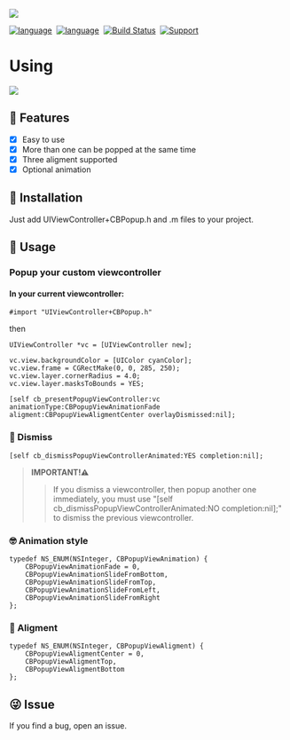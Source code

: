 ![](Resources/title.jpg)

[![language](https://img.shields.io/badge/Language-Objective--C-7D6FFF.svg)](https://developer.apple.com/documentation/objectivec)&nbsp;
[![language](https://img.shields.io/badge/Language-Swift-6986FF.svg)](https://github.com/apple/swift)&nbsp;
[![Build Status](https://api.travis-ci.org/Lision/LSAnimator.svg?branch=master)](https://travis-ci.org/Lision/LSAnimator)&nbsp;
[![Support](https://img.shields.io/badge/support-iOS%209%2B%20-orange.svg?style=flat)](https://www.apple.com/nl/ios/)

# Using
![](Resources/animation.gif)

## 🌟 Features

- [x] Easy to use
- [x] More than one can be popped at the same time
- [x] Three aligment supported
- [x] Optional animation

## 📲 Installation

Just add UIViewController+CBPopup.h and .m files to your project.

## 🌰 Usage
### Popup your custom viewcontroller

#### In your current viewcontroller:
```objc
#import "UIViewController+CBPopup.h"
```
then
```objc
UIViewController *vc = [UIViewController new];

vc.view.backgroundColor = [UIColor cyanColor];
vc.view.frame = CGRectMake(0, 0, 285, 250);
vc.view.layer.cornerRadius = 4.0;
vc.view.layer.masksToBounds = YES;

[self cb_presentPopupViewController:vc animationType:CBPopupViewAnimationFade aligment:CBPopupViewAligmentCenter overlayDismissed:nil];

```

### 📴 Dismiss

```objc
[self cb_dismissPopupViewControllerAnimated:YES completion:nil];
```
> **IMPORTANT!⚠️**
>>If you dismiss a viewcontroller, then popup another one immediately, you must use "[self cb_dismissPopupViewControllerAnimated:NO completion:nil];" to dismiss the previous viewcontroller. 


### 🤓 Animation style
```objc
typedef NS_ENUM(NSInteger, CBPopupViewAnimation) {
    CBPopupViewAnimationFade = 0,
    CBPopupViewAnimationSlideFromBottom,
    CBPopupViewAnimationSlideFromTop,
    CBPopupViewAnimationSlideFromLeft,
    CBPopupViewAnimationSlideFromRight
};
```

### 🌿 Aligment
```objc
typedef NS_ENUM(NSInteger, CBPopupViewAligment) {
    CBPopupViewAligmentCenter = 0,
    CBPopupViewAligmentTop,
    CBPopupViewAligmentBottom
};
```
## 😜 Issue
If you find a bug, open an issue.